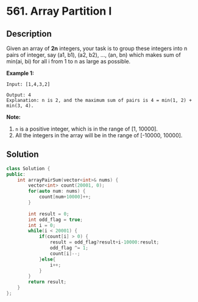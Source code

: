 # 561. Array Partition I

## Description

Given an array of **2n** integers, your task is to group these integers into n pairs of integer, say (a1, b1), (a2, b2), ..., (an, bn) which makes sum of min(ai, bi) for all i from 1 to n as large as possible.

**Example 1:**

```
Input: [1,4,3,2]

Output: 4
Explanation: n is 2, and the maximum sum of pairs is 4 = min(1, 2) + min(3, 4).
```

**Note:**

1. `n` is a positive integer, which is in the range of [1, 10000].
2. All the integers in the array will be in the range of [-10000, 10000].

## Solution

```cpp
class Solution {
public:
    int arrayPairSum(vector<int>& nums) {
        vector<int> count(20001, 0);
        for(auto num: nums) {
            count[num+10000]++;
        }
        
        int result = 0;
        int odd_flag = true;
        int i = 0;
        while(i < 20001) {
            if(count[i] > 0) {
                result = odd_flag?result+i-10000:result;
                odd_flag ^= 1;
                count[i]--;
            }else{
                i++;
            }
        }
        return result;
    }
};
```